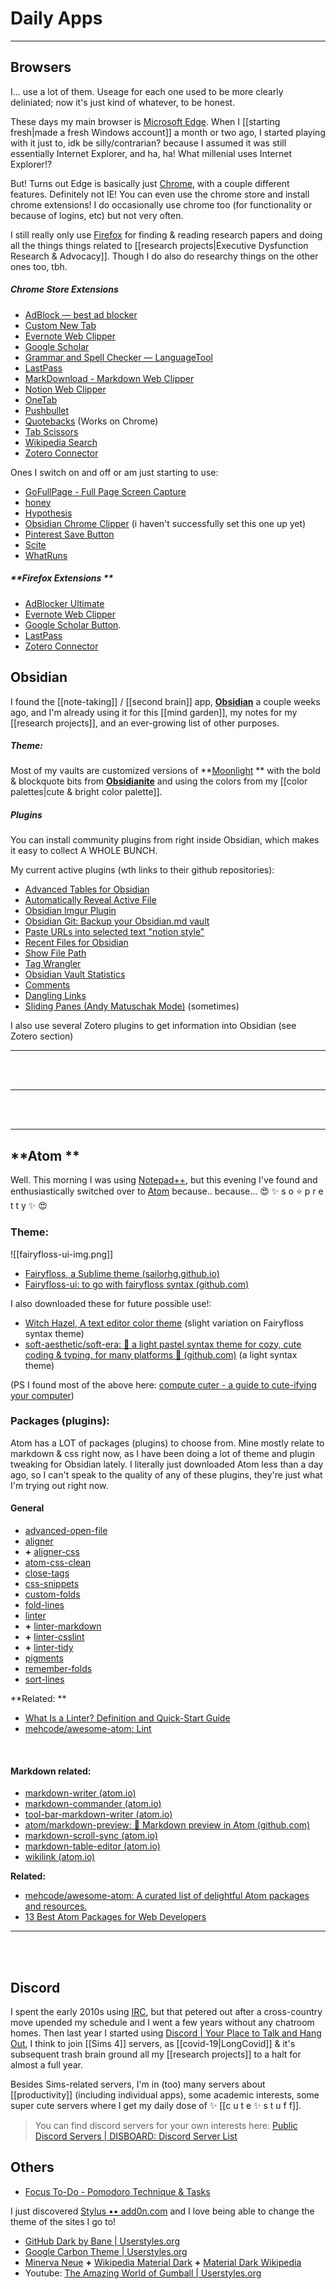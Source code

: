 # Daily Apps

---


## Browsers
I... use a lot of them. Useage for each one used to be more clearly deliniated; now it's just kind of whatever, to be honest. 

These days my main browser is [Microsoft Edge](https://www.microsoft.com/en-us/edge). When I [[starting fresh|made a fresh Windows account]] a month or two ago, I started playing with it just to, idk be silly/contrarian? because I assumed it was still essentially Internet Explorer, and ha, ha! What millenial uses Internet Explorer!?

But! Turns out Edge is basically just [Chrome](https://www.google.com/chrome/),  with a couple different features. Definitely not IE! You can even use the chrome store and install chrome extensions! I do occasionally use chrome too (for functionality or because of logins, etc) but not very often.

I still really only use [Firefox](https://www.mozilla.org/en-US/firefox/new/) for finding & reading research papers and doing all the things things related to [[research projects|Executive Dysfunction Research & Advocacy]]. Though I do also do researchy things on the other ones too, tbh. 

##### Chrome Store Extensions 


- [AdBlock — best ad blocker](https://chrome.google.com/webstore/detail/adblock-%E2%80%94-best-ad-blocker/gighmmpiobklfepjocnamgkkbiglidom)
- [Custom New Tab](https://microsoftedge.microsoft.com/addons/detail/custom-new-tab/onagfgjlokaciajhjmajljcfanonbmia)
- [Evernote Web Clipper](https://chrome.google.com/webstore/detail/evernote-web-clipper/pioclpoplcdbaefihamjohnefbikjilc)
- [Google Scholar](https://chrome.google.com/webstore/detail/google-scholar-button/ldipcbpaocekfooobnbcddclnhejkcpn)
- [Grammar and Spell Checker — LanguageTool](https://chrome.google.com/webstore/detail/grammar-and-spell-checker/oldceeleldhonbafppcapldpdifcinji)
- [LastPass](https://chrome.google.com/webstore/detail/lastpass-free-password-ma/hdokiejnpimakedhajhdlcegeplioahd)
- [MarkDownload - Markdown Web Clipper](https://chrome.google.com/webstore/detail/markdownload-markdown-web/pcmpcfapbekmbjjkdalcgopdkipoggdi)
- [Notion Web Clipper](https://chrome.google.com/webstore/detail/notion-web-clipper/knheggckgoiihginacbkhaalnibhilkk)
- [OneTab](https://chrome.google.com/webstore/detail/onetab/chphlpgkkbolifaimnlloiipkdnihall)
- [Pushbullet](https://chrome.google.com/webstore/detail/pushbullet/chlffgpmiacpedhhbkiomidkjlcfhogd)
- [Quotebacks](https://quotebacks.net/) (Works on Chrome)
- [Tab Scissors](https://chrome.google.com/webstore/detail/tab-scissors/cdochbecpfdpjobpgnacnbepkgcfhoek)
- [Wikipedia Search](https://chrome.google.com/webstore/detail/wikipedia-search/lipakennkogpodadpikgipnogamhklmk)
- [Zotero Connector](https://www.zotero.org/download/connectors)


Ones I switch on and off or am just starting to use: 

- [GoFullPage - Full Page Screen Capture](https://chrome.google.com/webstore/detail/gofullpage-full-page-scre/fdpohaocaechififmbbbbbknoalclacl)
- [honey](https://chrome.google.com/webstore/detail/honey/bmnlcjabgnpnenekpadlanbbkooimhnj)
- [Hypothesis](https://chrome.google.com/webstore/detail/hypothesis-web-pdf-annota/bjfhmglciegochdpefhhlphglcehbmek)
- [Obsidian Chrome Clipper](https://github.com/jplattel/obsidian-clipper) (i haven't successfully set this one up yet)
- [Pinterest Save Button](https://chrome.google.com/webstore/detail/pinterest-save-button/gpdjojdkbbmdfjfahjcgigfpmkopogic)
- [Scite](https://chrome.google.com/webstore/detail/scite/homifejhmckachdikhkgomachelakohh)
- [WhatRuns](https://chrome.google.com/webstore/detail/whatruns/cmkdbmfndkfgebldhnkbfhlneefdaaip)




##### **Firefox Extensions **
- [AdBlocker Ultimate](https://addons.mozilla.org/en-US/firefox/addon/adblocker-ultimate/)
- [Evernote Web Clipper](https://addons.mozilla.org/en-US/firefox/addon/evernote-web-clipper/)
- [Google Scholar Button](https://addons.mozilla.org/en-US/firefox/addon/google-scholar-button/).
- [LastPass](https://addons.mozilla.org/en-US/firefox/addon/lastpass-password-manager/)
- [Zotero Connector](https://www.zotero.org/download/connectors)





## **Obsidian**

I found the [[note-taking]] / [[second brain]] app, **[Obsidian](https://obsidian.md/)** a couple weeks ago, and I'm already using it for this [[mind garden]], my notes for my [[research projects]], and an ever-growing list of other purposes. 

##### **Theme:**

Most of my vaults are customized versions of **[Moonlight](https://github.com/kartik-karz/moonlight-obsidian)  ** with the bold & blockquote bits from **[Obsidianite](https://github.com/TriDiamond/Obsidian-Obsidianite)** and using the colors from my [[color palettes|cute & bright color palette]].

##### **Plugins**

You can install community plugins from right inside Obsidian, which makes it easy to collect A WHOLE BUNCH.

My current active plugins (wth links to their github repositories):
- [Advanced Tables for Obsidian](https://github.com/tgrosinger/advanced-tables-obsidian)
- [Automatically Reveal Active File](https://github.com/shichongrui/obsidian-reveal-active-file)
- [Obsidian Imgur Plugin](https://github.com/gavvvr/obsidian-imgur-plugin)
- [Obsidian Git: Backup your Obsidian.md vault](https://github.com/denolehov/obsidian-git)
- [Paste URLs into selected text "notion style"](https://github.com/denolehov/obsidian-url-into-selection)
- [Recent Files for Obsidian](https://github.com/tgrosinger/recent-files-obsidian)
- [Show File Path](https://github.com/ravimashru/obsidian-show-file-path)
- [Tag Wrangler](https://github.com/pjeby/tag-wrangler)
- [Obsidian Vault Statistics](https://github.com/bkyle/obsidian-vault-statistics-plugin)
- [Comments](https://github.com/Darakah/obsidian-comments-plugin)
- [Dangling Links](https://github.com/graydon/obsidian-dangling-links)
- [Sliding Panes (Andy Matuschak Mode)](https://github.com/deathau/sliding-panes-obsidian) (sometimes)

I also use several Zotero plugins to get information into Obsidian (see Zotero section)


---

<br><br>



---

<br><br>

---


## **Atom **

Well. This morning I was using [Notepad++](https://notepad-plus-plus.org/), but this evening I've found and enthusiastically switched over to [Atom](https://atom.io/) because.. because... 😍 ✨ s o  ⭐ p r e t t y ✨ 😍

### **Theme:**

![[fairyfloss-ui-img.png]]

- [Fairyfloss, a Sublime theme (sailorhg.github.io)](https://sailorhg.github.io/fairyfloss/)
- [Fairyfloss-ui: to go with fairyfloss syntax (github.com)](https://github.com/carriehwillis/fairyfloss-ui)

I also downloaded these for future possible use!:

- [Witch Hazel, A text editor color theme](https://witchhazel.thea.codes/) (slight variation on Fairyfloss syntax theme)
- [soft-aesthetic/soft-era: 🌸 a light pastel syntax theme for cozy, cute coding & typing. for many platforms 🌱 (github.com)](https://github.com/soft-aesthetic/soft-era) (a light syntax theme)


(PS I found most of the above here: [compute cuter - a guide to cute-ifying your computer](https://computecuter.com/))

### **Packages (plugins):**

Atom has a LOT of packages (plugins) to choose from. Mine mostly relate to markdown & css right now, as I have been doing a lot of theme and plugin tweaking for Obsidian lately. I literally just downloaded Atom less than a day ago, so I can't speak to the quality of any of these plugins, they're just what I'm trying out right now.

#### **General**
- [advanced-open-file](https://atom.io/packages/advanced-open-file)
- [aligner](https://atom.io/packages/aligner)
- **+**  [aligner-css](https://atom.io/packages/aligner-css)
- [atom-css-clean](https://atom.io/packages/atom-css-clean)
- [close-tags](https://atom.io/packages/close-tags)
- [css-snippets](https://atom.io/packages/css-snippets)
- [custom-folds](https://atom.io/packages/custom-folds) 
- [fold-lines](https://atom.io/packages/fold-lines)
- [linter](https://atom.io/packages/linter) 
-  **+** [linter-markdown](https://atom.io/packages/linter-markdown) 
- **+**  [linter-csslint](https://atom.io/packages/linter-csslint) 
- **+**  [linter-tidy](https://atom.io/packages/linter-tidy)
- [pigments](https://atom.io/packages/pigments)
- [remember-folds](https://atom.io/packages/remember-folds)
- [sort-lines](https://atom.io/packages/sort-lines)

**Related: **
- [What Is a Linter? Definition and Quick-Start Guide](https://www.testim.io/blog/what-is-a-linter-heres-a-definition-and-quick-start-guide/)
- [mehcode/awesome-atom: Lint](https://github.com/mehcode/awesome-atom#lint)

<br>


#### **Markdown related:**
- [markdown-writer (atom.io)](https://atom.io/packages/markdown-writer)
- [markdown-commander (atom.io)](https://atom.io/packages/markdown-commander)
- [tool-bar-markdown-writer (atom.io)](https://atom.io/packages/tool-bar-markdown-writer)
- [atom/markdown-preview: 📝 Markdown preview in Atom (github.com)](https://github.com/atom/markdown-preview)
- [markdown-scroll-sync (atom.io)](https://atom.io/packages/markdown-scroll-sync)
- [markdown-table-editor (atom.io)](https://atom.io/packages/markdown-table-editor)
- [wikilink (atom.io)](https://atom.io/packages/wikilink) 


**Related:**
- [mehcode/awesome-atom: A curated list of delightful Atom packages and resources.](https://github.com/mehcode/awesome-atom)
- [13 Best Atom Packages for Web Developers](https://www.elegantthemes.com/blog/wordpress/best-atom-packages)





---

<br><br>


## **Discord**
I spent the early 2010s using [IRC](https://en.wikipedia.org/wiki/Comparison_of_Internet_Relay_Chat_clients), but that petered out after a cross-country move upended my schedule and I went a few years without any chatroom homes. Then last year I started using [Discord | Your Place to Talk and Hang Out](https://discord.com/), I think to join [[Sims 4]] servers, as [[covid-19|LongCovid]] & it's subsequent trash brain ground all my [[research projects]] to a halt for almost a full year. 

Besides Sims-related servers, I'm in (too) many servers about [[productivity]] (including individual apps), some academic interests, some super cute servers where I get my daily dose of ✨ [[c u t e ✨ s t u f f]].

>You can find discord servers for your own interests here: [Public Discord Servers | DISBOARD: Discord Server List](https://disboard.org/servers)



## **Others**

- [Focus To-Do - Pomodoro Technique & Tasks](https://www.focustodo.cn/)


 I just discovered [Stylus •• add0n.com](https://add0n.com/stylus.html) and I love being able to change the theme of the sites I go to! 
- [GitHub Dark by Bane | Userstyles.org](https://userstyles.org/styles/190090/github-dark-by-bane)
- [Google Carbon Theme | Userstyles.org](https://userstyles.org/styles/192948/google-carbon-theme)
- [Minerva Neue](https://en.wikipedia.org/w/index.php?useskin=minerva&title=Wikipedia:Customisation) **+** [Wikipedia Material Dark](https://33kk.github.io/uso-archive/?category=wikipedia&sort=updated&style=148746) **+** [Material Dark Wikipedia](https://33kk.github.io/uso-archive/?sort=updated&search=Material+Dark+Wikipedia&style=167022)
- Youtube: [The Amazing World of Gumball | Userstyles.org](https://userstyles.org/styles/169939/the-amazing-world-of-gumball-youtube-beta)